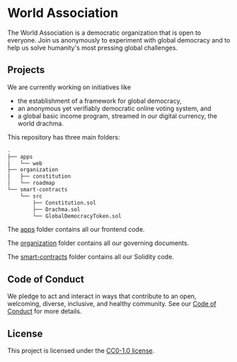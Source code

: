 # World Association

The World Association is a democratic organization that is open to everyone. Join us anonymously to experiment with global democracy and to help us solve humanity's most pressing global challenges.

## Projects

We are currently working on initiatives like

- the establishment of a framework for global democracy,
- an anonymous yet verifiably democratic online voting system, and
- a global basic income program, streamed in our digital currency, the world drachma.

This repository has three main folders:

```bash
.
├── apps
│   └── web
├── organization
│   ├── constitution
│   └── roadmap
└── smart-contracts
    └── src
        ├── Constitution.sol
        ├── Drachma.sol
        └── GlobalDemocracyToken.sol
```

The [apps](/apps) folder contains all our frontend code.

The [organization](/organization) folder contains all our governing documents.

The [smart-contracts](/smart-contracts) folder contains all our Solidity code.

## Code of Conduct

We pledge to act and interact in ways that contribute to an open, welcoming, diverse, inclusive, and healthy community. See our [Code of Conduct](CODE_OF_CONDUCT.md) for more details.

## License

This project is licensed under the [CC0-1.0 license](LICENSE).
